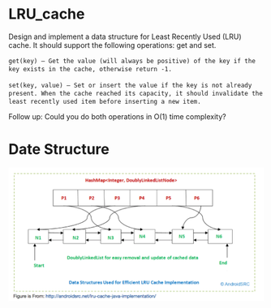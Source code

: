 # LRU_cache

Design and implement a data structure for Least Recently Used (LRU) cache. 
It should support the following operations: get and set.

    get(key) – Get the value (will always be positive) of the key if the key exists in the cache, otherwise return -1.

    set(key, value) – Set or insert the value if the key is not already present. When the cache reached its capacity, it should invalidate the least recently used item before inserting a new item.

Follow up:
Could you do both operations in O(1) time complexity?

# Date Structure

![Date Structure](date_structure.png)
